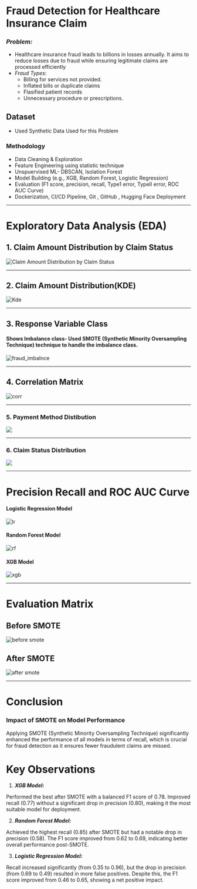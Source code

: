 # Fraud Detection for Healthcare Insurance Claim

### *Problem:* 
* Healthcare insurance fraud leads to billions in losses annually. It aims to reduce losses due to fraud while ensuring legitimate claims are processed efficiently
* *Fraud Types*:
    * Billing for services not provided.
    * Inflated bills or duplicate claims
    * Flasified patient records
    * Unnecessary procedure or prescriptions.
      
## Dataset 
* Used Synthetic Data Used for this Problem

###  Methodology
* Data Cleaning & Exploration
* Feature Engineering using statistic technique
* Unspuervised ML- DBSCAN, Isolation Forest
* Model Building (e.g., XGB, Random Forest, Logistic Regression)
* Evaluation (F1 score, precision, recall, Type1 error, TypeII error, ROC AUC Curve)
* Dockerization, CI/CD Pipeline, Git , GitHub , Hugging Face Deployment




---
# Exploratory Data Analysis (EDA)

## 1. Claim Amount Distribution by Claim Status
![Claim Amount Distribution by Claim Status](https://github.com/sameena93/insurance_fraud_claim_detection/blob/main/static/claim_amount_status.png)

---

## 2. Claim Amount Distribution(KDE)
![Kde](https://github.com/sameena93/insurance_fraud_claim_detection/blob/main/static/CLaim_amount_distibution(KDE).png)

---

## 3.  Response Variable Class
#### Shows Imbalance class- Used SMOTE (Synthetic Minority Oversampling Technique)  technique to handle the imbalance class.
![fraud_imbalnce](https://github.com/sameena93/insurance_fraud_claim_detection/blob/main/static/Fraudulent_class_imbalance.png)

---

## 4. Correlation Matrix
![corr](https://github.com/sameena93/insurance_fraud_claim_detection/blob/main/static/Correlation_matrix.png)

--- 

### 5. Payment Method Distibution
![](https://github.com/sameena93/insurance_fraud_claim_detection/blob/main/static/Payment_method_distribution.png)

---

### 6. Claim Status Distribution 
![](https://github.com/sameena93/insurance_fraud_claim_detection/blob/main/static/claim_status_distribution.png)

---

# Precision Recall and ROC AUC Curve 
#### Logistic Regression Model

![lr](https://github.com/sameena93/insurance_fraud_claim_detection/blob/main/static/LR_EG.png)

#### Random Forest Model
![rf](https://github.com/sameena93/insurance_fraud_claim_detection/blob/main/static/random%20forest_eg.png)

#### XGB Model
![xgb](https://github.com/sameena93/insurance_fraud_claim_detection/blob/main/static/xgb_eg.png)


---


# Evaluation Matrix 
## Before SMOTE
![before smote](https://github.com/sameena93/insurance_fraud_claim_detection/blob/main/static/Before_SMOTE.png)

## After SMOTE
![after smote](https://github.com/sameena93/insurance_fraud_claim_detection/blob/main/static/after_SMOTE.png)

---
# Conclusion
### Impact of SMOTE on Model Performance
Applying SMOTE (Synthetic Minority Oversampling Technique) significantly enhanced the performance of all models in terms of recall, which is crucial for fraud detection as it ensures fewer fraudulent claims are missed. 

# Key Observations
1. ***XGB Model:***

Performed the best after SMOTE with a balanced F1 score of 0.78.
Improved recall (0.77) without a significant drop in precision (0.80), making it the most suitable model for deployment.

2. ***Random Forest Model:***

Achieved the highest recall (0.85) after SMOTE but had a notable drop in precision (0.58).
The F1 score improved from 0.62 to 0.69, indicating better overall performance post-SMOTE.

3. ***Logistic Regression Model:***

Recall increased significantly (from 0.35 to 0.96), but the drop in precision (from 0.69 to 0.49) resulted in more false positives.
Despite this, the F1 score improved from 0.46 to 0.65, showing a net positive impact.




